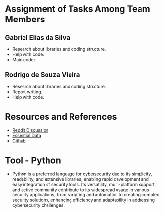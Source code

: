 # Assignment of Tasks Among Team Members

## Gabriel Elias da Silva
- Research about libraries and coding structure.
- Help with code.
- Main coder.

## Rodrigo de Souza Vieira
- Research about libraries and coding structure.
- Report writing.
- Help with code.

# Resources and References

- [Reddit Discussion](https://www.reddit.com/r/cybersecurity/comments/q1wyjj/list_of_cybersecurity_reports/)
- [Essential Data](https://essentialdata.com/cybersecurity-documentation/)
- [Github](https://github.com/center-for-threat-informed-defense/tram)

# Tool - Python

- Python is a preferred language for cybersecurity due to its simplicity, readability, and extensive libraries, enabling rapid development and easy integration of security tools. Its versatility, multi-platform support, and active community contribute to its widespread usage in various security applications, from scripting and automation to creating complex security solutions, enhancing efficiency and adaptability in addressing cybersecurity challenges.

